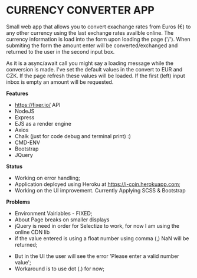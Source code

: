 # CURRENCY CONVERTER APP

Small web app that allows you to convert exachange rates from Euros (€) to any other currency using the last exchange rates availble online. The currency information is load into the form upon loading the page ('/'). When submiting the form the amount enter will be converted/exchanged and returned to the user in the second input box. 

As it is a async/await call you might say a loading message while the conversion is made.
I've set the default values in the convert to EUR and CZK. If the page refresh these values will be loaded.
If the first (left) input inbox is empty an amount will be requested.

**Features**
* https://fixer.io/ API
* NodeJS 
* Express
* EJS as a render engine
* Axios
* Chalk (just for code debug and terminal print) :)
* CMD-ENV
* Bootstrap
* JQuery

**Status**
* Working on error handling;
* Application deployed using Heroku at https://i-coin.herokuapp.com;
* Working on the UI improvement. Currently Applying SCSS & Bootstrap

**Problems**
* Environment Vairiables - FIXED;
* About Page breaks on smaller displays
* jQuery is need in order for Selectize to work, for now I am using the online CDN lib
* if the value entered is using a float number using comma (,) NaN will be returned;
- But in the UI the user will see the error 'Please enter a valid number value';
- Workaround is to use dot (.) for now;